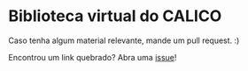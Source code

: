 # Biblioteca virtual do CALICO

<!-- Esta Biblioteca está organizada de acordo com os campos de estudo na ciência da computação. -->

Caso tenha algum material relevante, mande um pull request. :)

Encontrou um link quebrado? Abra uma [issue](https://github.com/CalicoUFSC/Biblioteca/issues)!



<!-- ## Sumário

#### Primeira fase

* [EEL5105 - Circuitos e Técnicas Digitais](Organizacao-dos-Sistemas-Computacionais/Circuitos-e-Tecnicas-Digitais.md)
* [INE5401 - Introdução à Computação](Fundamentos-de-Computacao/Introducao-a-Computacao.md)
* [INE5402 - Programação Orientada a Objetos I](Tecnologias-da-Computacao/Programacao/Programacao-Orientada-a-Objetos-I.md)
* [INE5403 - Fundamentos de Matemática Discreta para Computação](Fundamentos-de-Computacao/Fundamentos-de-Matematica-Discreta-para-Computacao.md)
* [MTM5161 - Cálculo A](Fundamentos-Matematicos/Calculo-A.md)

#### Segunda fase

* [INE5404 - Programação Orientada a Objetos II](Tecnologias-da-Computacao/Programacao/Programacao-Orientada-a-Objetos-II.md)
* [INE5405 - Probabilidade e Estatística](Fundamentos-Matematicos/Probabilidade-e-Estatistica.md)
* [INE5406 - Sistemas Digitais](Organizacao-dos-Sistemas-Computacionais/Sistemas-Digitais.md)
* [INE5407 - Ciência, Tecnologia e Sociedade](Tecnologia-e-a-Sociedade/Ciencia-Tecnologia-e-Sociedade.md)
* [MTM5512 - Geometria Analítica](Fundamentos-Matematicos/Geometria-Analitica.md)
* [MTM7114 - Cálculo B para Computação](Fundamentos-Matematicos/Calculo-B-para-Computacao.md)

#### Terceira fase

* [INE5408 - Estruturas de Dados](Fundamentos-de-Computacao/Estruturas-de-Dados.md)
* [INE5409 - Cálculo Numérico para Computação](Fundamentos-Matematicos/Calculo-Numerico.md)
* [INE5410 - Programação Concorrente](Tecnologias-da-Computacao/Programacao/Programacao-Concorrente.md)
* [INE5411 - Organização de Computadores I](Organizacao-dos-Sistemas-Computacionais/Organizacao-de-Computadores.md)
* [MTM5245 - Álgebra Linear](Fundamentos-Matematicos/Algebra-Linear.md)

#### Quarta fase

* [INE5412 - Sistemas Operacionais I](Organizacao-dos-Sistemas-Computacionais/Sistemas-Operacionais/Sistemas-Operacionais-I.md)
* [INE5413 - Grafos](Fundamentos-Matematicos/Teoria-de-Grafos.md)
* [INE5414 - Redes de Computadores I](Tecnologias-da-Computacao/Redes-de-Computadores/Redes-de-Computadores-I.md)
* [INE5415 - Teoria da Computação](Fundamentos-de-Computacao/Teoria-da-Computacao.md)
* [INE5416 - Paradigmas de Programação](Fundamentos-de-Computacao/Paradigmas-de-Programacao.md)
* [INE5417 - Engenharia de Software I](Tecnologias-da-Computacao/Engenharia-de-Software/Engenharia-de-Software-I.md)

#### Quinta fase

* [INE5418 - Computação Distribuida](Organizacao-dos-Sistemas-Computacionais/Computacao-Distribuida.md)
* [INE5419 - Engenharia de Software II](Tecnologias-da-Computacao/Engenharia-de-Software/Engenharia-de-Software-II.md)
* [INE5420 - Computação Gráfica](Tecnologias-da-Computacao/Computacao-Grafica.md)
* [INE5421 - Linguagens Formais e Compiladores](Fundamentos-de-Computacao/Linguagens-Formais-e-Compiladores.md)
* [INE5422 - Redes de Computadores II](Tecnologias-da-Computacao/Redes-de-Computadores/Redes-de-Computadores-II.md)
* [INE5423 - Banco de Dados I](Tecnologias-da-Computacao/Bancos-de-Dados/Banco-de-Dados-I.md)

#### Sexta fase

* [INE5424 - Sistemas Operacionais II](Organizacao-dos-Sistemas-Computacionais/Sistemas-Operacionais/Sistemas-Operacionais-II.md)
* [INE5425 - Modelagem e Simulação](Tecnologias-da-Computacao/Modelagem-e-Simulacao.md)
* [INE5426 - Construção de Compiladores](Tecnologias-da-Computacao/Construcao-de-Compiladores.md)
* [INE5427 - Planejamento e Gestão de Projetos](Tecnologias-da-Computacao/Engenharia-de-Software/Planejamento-e-Gestao-de-Projetos.md)
* [INE5430 - Inteligência Artificial](Tecnologias-da-Computacao/Inteligencia-Artificial.md)
* INE5453 - Introdução ao Trabalho de Conclusão de Curso

#### Sétima fase

* [INE5428 - Informática e Sociedade](Tecnologia-e-a-Sociedade/Informatica-e-Sociedade.md)
* [INE5429 - Segurança em Computação](Tecnologias-da-Computacao/Seguranca-em-Computacao.md)
* [INE5431 - Sistemas Multimídia](Tecnologias-da-Computacao/Sistemas-Multimidia.md)
* [INE5432 - Banco de Dados II](Tecnologias-da-Computacao/Bancos-de-Dados/Banco-de-Dados-II.md)
* INE5433 - Trabalho de Conclusão de Curso I (TCC)

#### Oitava fase

* INE5434 - Trabalho de Conclusão de Curso II (TCC)
 -->
